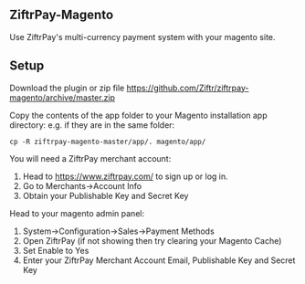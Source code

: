 ## ZiftrPay-Magento
Use ZiftrPay's multi-currency payment system with your magento site.

## Setup
Download the plugin or zip file https://github.com/Ziftr/ziftrpay-magento/archive/master.zip

Copy the contents of the app folder to your Magento installation app directory:
e.g. if they are in the same folder:

`cp -R ziftrpay-magento-master/app/. magento/app/`

You will need a ZiftrPay merchant account:

1. Head to https://www.ziftrpay.com/ to sign up or log in.
2. Go to Merchants->Account Info
3. Obtain your Publishable Key and Secret Key

Head to your magento admin panel:

1. System->Configuration->Sales->Payment Methods
2. Open ZiftrPay (if not showing then try clearing your Magento Cache)
3. Set Enable to Yes
4. Enter your ZiftrPay Merchant Account Email, Publishable Key and Secret Key
